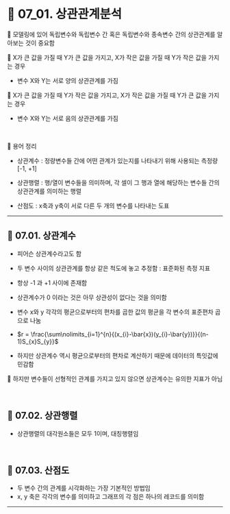 # 🎰 07_01. 상관관계분석  

🎲 모델링에 있어 독립변수와 독립변수 간 혹은 독립변수와 종속변수 간의 상관관계를 알아보는 것이 중요함<br>  


🎲 X가 큰 값을 가질 때 Y가 큰 값을 가지고, X가 작은 값을 가질 때 Y가 작은 값을 가지는 경우  

- 변수 X와 Y는 서로 양의 상관관계를 가짐  
   
🎲 X가 큰 값을 가질 때 Y가 작은 값을 가지고, X가 작은 값을 가질 때 Y가 큰 값을 가지는 경우  

- 변수 X와 Y는 서로 음의 상관관계를 가짐  
   
<br>  

🎲 용어 정리  

- 상관계수 : 정량변수들 간에 어떤 관계가 있는지를 나타내기 위해 사용되는 측정량 [-1, +1]  
   
- 상관행렬 : 행/열이 변수들을 의미하며, 각 셀이 그 행과 열에 해당하는 변수들 간의 상관관계를 의미하는 행렬     
   
- 산점도 : x축과 y축이 서로 다른 두 개의 변수를 나타내는 도표  
   
***  

## 🎰 07.01. 상관계수  

- 피어슨 상관계수라고도 함  
   
- 두 변수 사이의 상관관계를 항상 같은 척도에 놓고 추정함 : 표준화된 측정 지표  
   
- 항상 -1 과 +1 사이에 존재함  
   
- 상관계수가 0 이라는 것은 아무 상관성이 없다는 것을 의미함  
       
   
- 변수 x와 y 각각의 평균으로부터의 편차를 곱한 값의 평균을 각 변수의 표준편차 곱으로 나눔  
   
- $r = \frac{\sum\nolimits_{i=1}^{n}{(x_{i}-\bar{x})(y_{i}-\bar{y})}}{(n-1)S_{x}S_{y}}$  
   
- 하지만 상관계수 역시 평균으로부터의 편차로 계산하기 때문에 데이터의 특잇값에 민감함   
   
🎲 하지만 변수들이 선형적인 관계를 가지고 있지 않으면 상관계수는 유의한 지표가 아님  
  

<br>  

## 🎰 07.02. 상관행렬  

- 상관행렬의 대각원소들은 모두 1이며, 대칭행렬임  
   
<br>  


## 🎰 07.03. 산점도  

- 두 변수 간의 관계를 시각화하는 가장 기본적인 방법임  
- x, y 축은 각각의 변수를 의미하고 그래프의 각 점은 하나의 레코드를 의미함  
    
***  
